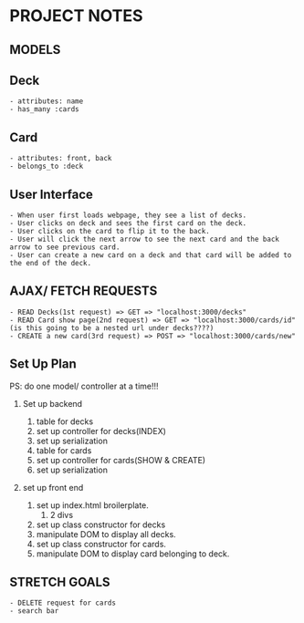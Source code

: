 # PROJECT NOTES

## MODELS

## Deck

    - attributes: name
    - has_many :cards

## Card

    - attributes: front, back
    - belongs_to :deck

## User Interface

    - When user first loads webpage, they see a list of decks.
    - User clicks on deck and sees the first card on the deck.
    - User clicks on the card to flip it to the back.
    - User will click the next arrow to see the next card and the back arrow to see previous card.
    - User can create a new card on a deck and that card will be added to the end of the deck.

## AJAX/ FETCH REQUESTS

    - READ Decks(1st request) => GET => "localhost:3000/decks"
    - READ Card show page(2nd request) => GET => "localhost:3000/cards/id" (is this going to be a nested url under decks????)
    - CREATE a new card(3rd request) => POST => "localhost:3000/cards/new"

## Set Up Plan

PS: do one model/ controller at a time!!!

1. Set up backend

   1. table for decks
   2. set up controller for decks(INDEX)
   3. set up serialization
   4. table for cards
   5. set up controller for cards(SHOW & CREATE)
   6. set up serialization

2. set up front end
   1. set up index.html broilerplate.
      1. 2 divs
   2. set up class constructor for decks
   3. manipulate DOM to display all decks.
   4. set up class constructor for cards.
   5. manipulate DOM to display card belonging to deck.

## STRETCH GOALS

    - DELETE request for cards
    - search bar
